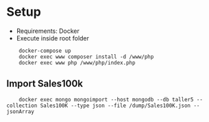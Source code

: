 # Setup

* Requirements: Docker
* Execute inside root folder
```
    docker-compose up
    docker exec www composer install -d /www/php
    docker exec www php /www/php/index.php
```

## Import Sales100k
```
    docker exec mongo mongoimport --host mongodb --db taller5 --collection Sales100K --type json --file /dump/Sales100K.json --jsonArray
```